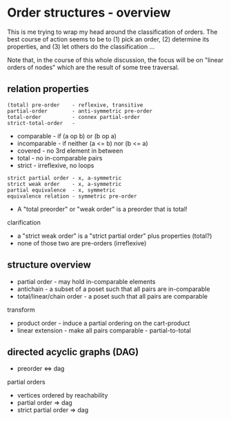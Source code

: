 
<!-- ======================================================================= -->
# Order structures - overview

This is me trying to wrap my head around the classification of orders. The best
course of action seems to be to (1) pick an order, (2) determine its properties,
and (3) let others do the classification ...

Note that, in the course of this whole discussion, the focus will be on "linear
orders of nodes" which are the result of some tree traversal.

<!-- ======================================================================= -->
## relation properties

```
(total) pre-order    - reflexive, transitive
partial-order        - anti-symmetric pre-order
total-order          - connex partial-order
strict-total-order   - 
```

* comparable - if (a op b) or (b op a)
* incomparable - if neither (a <= b) nor (b <= a)
* covered - no 3rd element in between
* total - no in-comparable pairs
* strict - irreflexive, no loops

```
strict partial order - x, a-symmetric
strict weak order    - x, a-symmetric
partial equivalence  - x, symmetric
equivalence relation - symmetric pre-order
```

* A "total preorder" or "weak order" is a preorder that is total!

clarification

* a "strict weak order" is a "strict partial order" plus properties (total?)
* none of those two are pre-orders (irreflexive)

<!-- ======================================================================= -->
## structure overview

* partial order - may hold in-comparable elements
* antichain - a subset of a poset such that all pairs are in-comparable
* total/linear/chain order - a poset such that all pairs are comparable

transform

* product order - induce a partial ordering on the cart-product
* linear extension - make all pairs comparable - partial-to-total

<!-- ======================================================================= -->
## directed acyclic graphs (DAG)

* preorder <=> dag

partial orders

* vertices ordered by reachability
* partial order => dag
* strict partial order => dag
